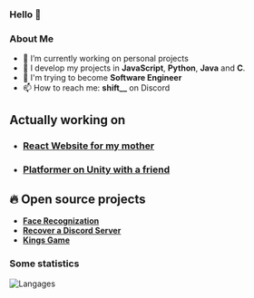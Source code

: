 ### Hello 👋

### About Me
- 🔭 I’m currently working on personal projects
- 🌱 I develop my projects in **JavaScript**, **Python**, **Java** and **C**.
- 🎯 I'm trying to become **Software Engineer**
- 📫 How to reach me: **shift__** on Discord

## Actually working on
- ### [React Website for my mother](https://github.com/AtsukaDev/MotherPaintings)
- ### [Platformer on Unity with a friend](https://github.com/AtsukaDev/platformer)

## 🔥 Open source projects

- **[Face Recognization](https://github.com/AtsukaDev/ReconnaissanceFaciale)**
- **[Recover a Discord Server](https://github.com/AtsukaDev/getPermsWithBot)**
- **[Kings Game](https://github.com/AtsukaDev/kings_game)**

### Some statistics
<img alt="Langages" src="https://github-readme-stats.vercel.app/api/top-langs/?username=atsukadev&size_weight=0.5&count_weight=0.5&theme=tokyonight&layout=compact" />
